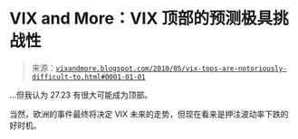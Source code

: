 <!--yml

分类：未分类

日期：2024-05-18 17:11:01

-->

# VIX and More：VIX 顶部的预测极具挑战性

> 来源：[`vixandmore.blogspot.com/2010/05/vix-tops-are-notoriously-difficult-to.html#0001-01-01`](http://vixandmore.blogspot.com/2010/05/vix-tops-are-notoriously-difficult-to.html#0001-01-01)

...但我认为 27.23 有很大可能成为顶部。

当然，欧洲的事件最终将决定 VIX 未来的走势，但现在看来是押注波动率下跌的好时机。
